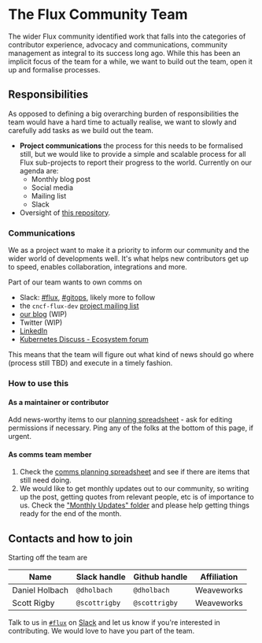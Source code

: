 # The Flux Community Team

The wider Flux community identified work that falls into the categories of contributor experience, advocacy and communications, community management as integral to its success long ago. While this has been an implicit focus of the team for a while, we want to build out the team, open it up and formalise processes.

## Responsibilities

As opposed to defining a big overarching burden of responsibilities the team would have a hard time to actually realise, we want to slowly and carefully add tasks as we build out the team.

- **Project communications** the process for this needs to be formalised still, but we would like to provide a simple and scalable process for all Flux sub-projects to report their progress to the world. Currently on our agenda are:
  - Monthly blog post
  - Social media
  - Mailing list
  - Slack
- Oversight of [this repository](https://github.com/fluxcd/community).

### Communications

We as a project want to make it a priority to inform our community and the wider world of developments well. It's what helps new contributors get up to speed, enables collaboration, integrations and more.

Part of our team wants to own comms on

- Slack: [#flux](https://cloud-native.slack.com/archives/flux), [#gitops](https://kubernetes.slack.com/archives/gitops), likely more to follow
- the `cncf-flux-dev` [project mailing list](https://lists.cncf.io/g/cncf-flux-dev)
- [our blog](https://github.com/fluxcd/website/issues/27) (WIP)
- Twitter (WIP)
- [LinkedIn](https://www.linkedin.com/groups/8985374/)
- [Kubernetes Discuss - Ecosystem forum](https://discuss.kubernetes.io/c/announcements/announcements-eco)

This means that the team will figure out what kind of news should go where (process still TBD) and execute in a timely fashion.

### How to use this

#### As a maintainer or contributor

Add news-worthy items to our [planning spreadsheet](https://docs.google.com/spreadsheets/d/1hPV3qJ95I_RKPyeo3zUJOPrHc0LNeSlP3f9fjXTen-c/edit#gid=0) - ask for editing permissions if necessary. Ping any of the folks at the bottom of this page, if urgent.

#### As comms team member

1. Check the [comms planning spreadsheet](https://docs.google.com/spreadsheets/d/1hPV3qJ95I_RKPyeo3zUJOPrHc0LNeSlP3f9fjXTen-c/edit#gid=0) and see if there are items that still need doing.
1. We would like to get monthly updates out to our community, so writing up the post, getting quotes from relevant people, etc is of importance to us. Check the ["Monthly Updates" folder](https://drive.google.com/drive/u/0/folders/1-vODozxyaDruofIWfnrY8hFr2xauFatf) and please help getting things ready for the end of the month.

## Contacts and how to join

Starting off the team are

| Name           | Slack handle  | Github handle | Affiliation |
| -------------- | ------------- | ------------- | ----------- |
| Daniel Holbach | `@dholbach`   | `@dholbach`   | Weaveworks  |
| Scott Rigby    | `@scottrigby` | `@scottrigby` | Weaveworks  |

Talk to us in [`#flux`](https://cloud-native.slack.com/archives/flux) on [Slack](https://slack.cncf.io) and let us know if you're interested in contributing. We would love to have you part of the team.
